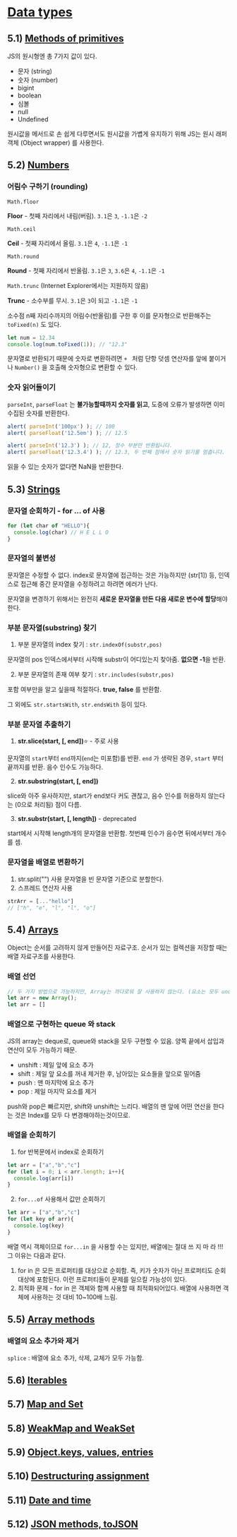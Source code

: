 # [Data types](https://javascript.info/data-types)

## 5.1) [Methods of primitives](https://javascript.info/primitives-methods)

JS의 원시형엔 총 7가지 값이 있다.

- 문자 (string)
- 숫자 (number)
- bigint
- boolean
- 심볼
- null
- Undefined

원시값을 메서드로 손 쉽게 다루면서도 원시값을 가볍게 유지하기 위해 JS는 원시 래퍼 객체 (Object wrapper) 를 사용한다.



## 5.2) [Numbers](https://javascript.info/number)

### 어림수 구하기 (rounding)

```
Math.floor
```

**Floor** - 첫째 자리에서 내림(버림). `3.1`은 `3`, `-1.1`은 `-2`

```
Math.ceil
```

**Ceil** -  첫째 자리에서 올림. `3.1`은 `4`, `-1.1`은 `-1`

```
Math.round
```

**Round**  - 첫째 자리에서 반올림. `3.1`은 `3`, `3.6`은 `4`, `-1.1`은 `-1`

`Math.trunc` (Internet Explorer에서는 지원하지 않음)

**Trunc**  - 소수부를 무시. `3.1`은 `3`이 되고 `-1.1`은 `-1`

소수점 n째 자리수까지의 어림수(반올림)를 구한 후 이를 문자형으로 반환해주는 `toFixed(n)` 도 있다.

```js
let num = 12.34
console.log(num.toFixed(1)); // "12.3"
```

문자열로 반환되기 때문에 숫자로 변환하려면 `+ ` 처럼 단항 덧셈 연산자를 앞에 붙이거나 `Number()` 을 호출해 숫자형으로 변환할 수 있다.

### 숫자 읽어들이기

`parseInt`, `parseFloat` 는 **불가능할때까지 숫자를 읽고**, 도중에 오류가 발생하면 이미 수집된 숫자를 반환한다.

```js
alert( parseInt('100px') ); // 100
alert( parseFloat('12.5em') ); // 12.5

alert( parseInt('12.3') ); // 12, 정수 부분만 반환됩니다.
alert( parseFloat('12.3.4') ); // 12.3, 두 번째 점에서 숫자 읽기를 멈춥니다.
```

읽을 수 있는 숫자가 없다면 NaN을 반환한다.



## 5.3) [Strings](https://javascript.info/string)

### 문자열 순회하기 - for ... of 사용

```js
for (let char of "HELLO"){
  console.log(char) // H E L L O
}
```

### 문자열의 불변성

문자열은 수정할 수 없다. index로 문자열에 접근하는 것은 가능하지만 (str[1]) 등, 인덱스로 접근해 중간 문자열을 수정하려고 하려면 에러가 난다.

문자열을 변경하기 위해서는 완전히 **새로운 문자열을 만든 다음 새로운 변수에 할당**해야한다.

### 부분 문자열(substring) 찾기

1) 부분 문자열의 index 찾기 :  `str.indexOf(substr,pos)`

문자열의 pos 인덱스에서부터 시작해 substr이 어디있는지 찾아줌. **없으면 -1**을 반환.

2) 부분 문자열의 존재 여부 찾기 : `str.includes(substr,pos)`

포함 여부만을 알고 싶을때 적절하다. **true, false** 를 반환함.

그 외에도 `str.startsWith`,  `str.endsWith` 등이 있다.

### 부분 문자열 추출하기

1) **str.slice(start, [, end])**⭐️ - 주로 사용

문자열의 `start`부터 `end`까지(`end`는 미포함)를 반환.
`end` 가 생략된 경우, `start` 부터 끝까지를 반환. 음수 인수도 가능하다.

2) **str.substring(start, [, end])**

slice와 아주 유사하지만, start가 end보다 커도 괜찮고, 음수 인수를 허용하지 않는다는 (0으로 처리됨) 점이 다름.

3) **str.substr(start, [, length])** - deprecated

start에서 시작해 length개의 문자열을 반환함. 첫번째 인수가 음수면 뒤에서부터 개수를 셈.

### 문자열을 배열로 변환하기

1. str.split("") 사용
   문자열을 빈 문자열 기준으로 분할한다.
2. 스프레드 연산자 사용

```js
strArr = [..."hello"]
// ["h", "e", "l", "l", "o"]
```



## 5.4) [Arrays](https://javascript.info/array)

Object는 순서를 고려하지 않게 만들어진 자료구조. 순서가 있는 컬렉션을 저장할 때는 배열 자료구조를 사용한다.

### 배열 선언

```js
// 두 가지 방법으로 가능하지만, Array는 까다로워 잘 사용하지 않는다. (요소는 모두 undefined지만 길이는 같아지기때문에)
let arr = new Array();
let arr = []
```

### 배열으로 구현하는 queue 와 stack

JS의 array는 deque로, queue와 stack을 모두 구현할 수 있음. 양쪽 끝에서 삽입과 연산이 모두 가능하기 때문.

- unshift : 제일 앞에 요소 추가
- shift : 제일 앞 요소를 꺼내 제거한 후, 남아있는 요소들을 앞으로 밀어줌
- push : 맨 마지막에 요소 추가
- pop : 제일 마지막 요소를 제거

push와 pop은 빠르지만, shift와 unshift는 느리다. 배열의 맨 앞에 어떤 연산을 한다는 것은 Index를 모두 다 변경해야하는것이므로.

### 배열을 순회하기

1) for 반복문에서 index로 순회하기

```js
let arr = ["a","b","c"]
for (let i = 0; i < arr.length; i++){
  console.log(arr[i])
}
```

2) `for...of` 사용해서 값만 순회하기

```js
let arr = ["a","b","c"]
for (let key of arr){
  console.log(key)
}
```

배열 역시 객체이므로 `for...in` 을 사용할 수는 있지만, 배열에는 절대 쓰 지 마 라 !!!
그 이유는 다음과 같다.

1. for in 은 모든 프로퍼티를 대상으로 순회함. 즉, 키가 숫자가 아닌 프로퍼티도 순회 대상에 포함된다. 이런 프로퍼티들이 문제를 일으킬 가능성이 있다.
2. 최적화 문제 - for in 은 객체와 함께 사용할 때 최적화되어있다. 배열에 사용하면 객체에 사용하는 것 대비 10~100배 느림.



## 5.5) [Array methods](https://javascript.info/array-methods)

### 배열의 요소 추가와 제거

`splice` : 배열에 요소 추가, 삭제, 교체가 모두 가능함.

## 5.6) [Iterables](https://javascript.info/iterable)



## 5.7) [Map and Set](https://javascript.info/map-set)



## 5.8) [WeakMap and WeakSet](https://javascript.info/weakmap-weakset)



## 5.9) [Object.keys, values, entries](https://javascript.info/keys-values-entries)



## 5.10) [Destructuring assignment](https://javascript.info/destructuring-assignment)



## 5.11) [Date and time](https://javascript.info/date)



## 5.12) [JSON methods, toJSON](https://javascript.info/json)




